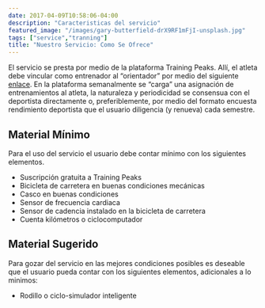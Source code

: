 ```yaml
---
date: 2017-04-09T10:58:06-04:00
description: "Caracteristicas del servicio"
featured_image: "/images/gary-butterfield-drX9RF1mFjI-unsplash.jpg"
tags: ["service","tranning"]
title: "Nuestro Servicio: Como Se Ofrece"
---
```


El servicio se presta por medio de la plataforma Training Peaks. Allí, el atleta debe vincular como entrenador al “orientador” por medio del siguiente [enlace](https://home.trainingpeaks.com/attachtocoach?sharedKey=5CPSWHNZNQ6MA). En la plataforma semanalmente se “carga” una asignación de entrenamientos al atleta, la naturaleza y periodicidad se consensua con el deportista directamente o, preferiblemente, por medio del formato encuesta rendimiento deportista que el usuario diligencia (y renueva) cada semestre.

## Material Mínimo

Para el uso del servicio el usuario debe contar mínimo con los siguientes elementos.

- Suscripción gratuita a Training Peaks
- Bicicleta de carretera en buenas condiciones mecánicas
- Casco en buenas condiciones
- Sensor de frecuencia cardiaca 
- Sensor de cadencia instalado en la bicicleta de carretera
- Cuenta kilómetros o ciclocomputador

## Material Sugerido

Para gozar del servicio en las mejores condiciones posibles es deseable que el usuario pueda contar con los siguientes elementos, adicionales a lo minimos:

- Rodillo o ciclo-simulador inteligente

